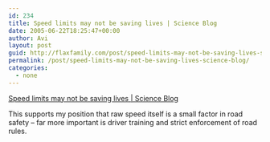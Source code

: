 ```yaml
---
id: 234
title: Speed limits may not be saving lives | Science Blog
date: 2005-06-22T18:25:47+00:00
author: Avi
layout: post
guid: http://flaxfamily.com/post/speed-limits-may-not-be-saving-lives-science-blog/
permalink: /post/speed-limits-may-not-be-saving-lives-science-blog/
categories:
  - none
---
```

[Speed limits may not be saving lives | Science Blog](http://www.scienceblog.com/cms/node/8245)

This supports my position that raw speed itself is a small factor in road safety &#8211; far more important is driver training and strict enforcement of road rules.